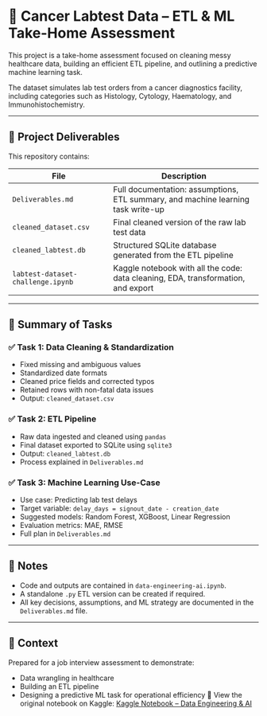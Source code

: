 # 🧪 Cancer Labtest Data – ETL & ML Take-Home Assessment

This project is a take-home assessment focused on cleaning messy healthcare data, building an efficient ETL pipeline, and outlining a predictive machine learning task.

The dataset simulates lab test orders from a cancer diagnostics facility, including categories such as Histology, Cytology, Haematology, and Immunohistochemistry.

---

## 🚀 Project Deliverables

This repository contains:

| File | Description |
|------|-------------|
| `Deliverables.md` | Full documentation: assumptions, ETL summary, and machine learning task write-up |
| `cleaned_dataset.csv` | Final cleaned version of the raw lab test data |
| `cleaned_labtest.db` | Structured SQLite database generated from the ETL pipeline |
| `labtest-dataset-challenge.ipynb` | Kaggle notebook with all the code: data cleaning, EDA, transformation, and export |

---

## 📂 Summary of Tasks

### ✅ Task 1: Data Cleaning & Standardization
- Fixed missing and ambiguous values
- Standardized date formats
- Cleaned price fields and corrected typos
- Retained rows with non-fatal data issues
- Output: `cleaned_dataset.csv`

### ✅ Task 2: ETL Pipeline
- Raw data ingested and cleaned using `pandas`
- Final dataset exported to SQLite using `sqlite3`
- Output: `cleaned_labtest.db`
- Process explained in `Deliverables.md`

### ✅ Task 3: Machine Learning Use-Case
- Use case: Predicting lab test delays
- Target variable: `delay_days = signout_date - creation_date`
- Suggested models: Random Forest, XGBoost, Linear Regression
- Evaluation metrics: MAE, RMSE
- Full plan in `Deliverables.md`

---

## 📎 Notes
- Code and outputs are contained in `data-engineering-ai.ipynb`.
- A standalone `.py` ETL version can be created if required.
- All key decisions, assumptions, and ML strategy are documented in the `Deliverables.md` file.

---

## 💼 Context
Prepared for a job interview assessment to demonstrate:
- Data wrangling in healthcare
- Building an ETL pipeline
- Designing a predictive ML task for operational efficiency
📘 View the original notebook on Kaggle: [Kaggle Notebook – Data Engineering & AI](https://www.kaggle.com/code/ronkenoly/labtest-dataset-challenge/edit)

